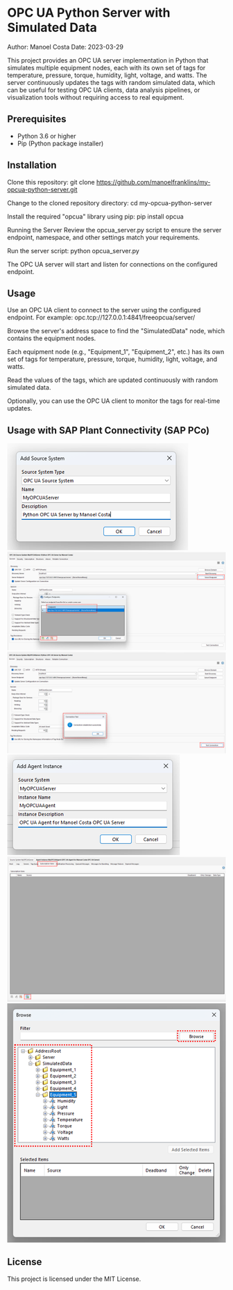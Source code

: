 # OPC UA Python Server with Simulated Data

Author: Manoel Costa
Date: 2023-03-29

This project provides an OPC UA server implementation in Python that simulates multiple equipment nodes, each with its own set of tags for temperature, pressure, torque, humidity, light, voltage, and watts. The server continuously updates the tags with random simulated data, which can be useful for testing OPC UA clients, data analysis pipelines, or visualization tools without requiring access to real equipment.

## Prerequisites

- Python 3.6 or higher
- Pip (Python package installer)

## Installation

Clone this repository:
git clone https://github.com/manoelfranklins/my-opcua-python-server.git

Change to the cloned repository directory:
cd my-opcua-python-server

Install the required "opcua" library using pip:
pip install opcua

Running the Server
Review the opcua_server.py script to ensure the server endpoint, namespace, and other settings match your requirements.

Run the server script:
python opcua_server.py

The OPC UA server will start and listen for connections on the configured endpoint.

## Usage

Use an OPC UA client to connect to the server using the configured endpoint. For example:
opc.tcp://127.0.0.1:4841/freeopcua/server/

Browse the server's address space to find the "SimulatedData" node, which contains the equipment nodes.

Each equipment node (e.g., "Equipment_1", "Equipment_2", etc.) has its own set of tags for temperature, pressure, torque, humidity, light, voltage, and watts.

Read the values of the tags, which are updated continuously with random simulated data.

Optionally, you can use the OPC UA client to monitor the tags for real-time updates.

## Usage with SAP Plant Connectivity (SAP PCo)

![Using Python OPC UA Server with PCo](images/Picture1.png)
![Using Python OPC UA Server with PCo](images/Picture2.png)
![Using Python OPC UA Server with PCo](images/Picture3.png)
![Using Python OPC UA Server with PCo](images/Picture4.png)
![Using Python OPC UA Server with PCo](images/Picture5.png)
![Using Python OPC UA Server with PCo](images/Picture6.png)

## License
This project is licensed under the MIT License.
